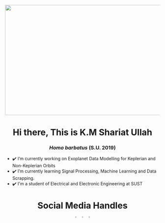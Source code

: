 <p align='center'> <img src= "https://img.youtube.com/vi/ryg077wBvsM/maxresdefault.jpg" width="640px" height = "360px"> </p>
<h1 align="center">Hi there, This is K.M Shariat Ullah</h1>
<h3 align="center"><i>Homo barbatus</i> <b> (S.U. 2019)</b></h3>

- ✔️ I’m currently working on Exoplanet Data Modelling for Keplerian and Non-Keplerian Orbits
- ✔️ I’m currently learning Signal Processing, Machine Learning and Data Scrapping.
- ✔️ I'm a student of Electrical and Electronic Engineering at SUST

<h1 align="center">Social Media Handles</h1>

<p align='center'>
<a href="https://twitter.com/kmshariat" target="blank"><img align="center" src="https://img.icons8.com/color/48/000000/twitter.png" width="3.5%"/></a>
<a href="https://bd.linkedin.com/in/k-m-shariat-ullah-79a5001b4" target="blank"><img align="center" src="https://img.icons8.com/color/48/000000/linkedin.png" width="3.5%" /></a>
<a href="https://www.facebook.com/kmshariat.astro" target="blank"><img align="center" src="https://img.icons8.com/fluent/48/000000/facebook-new.png" width="3.5%" /></a>
